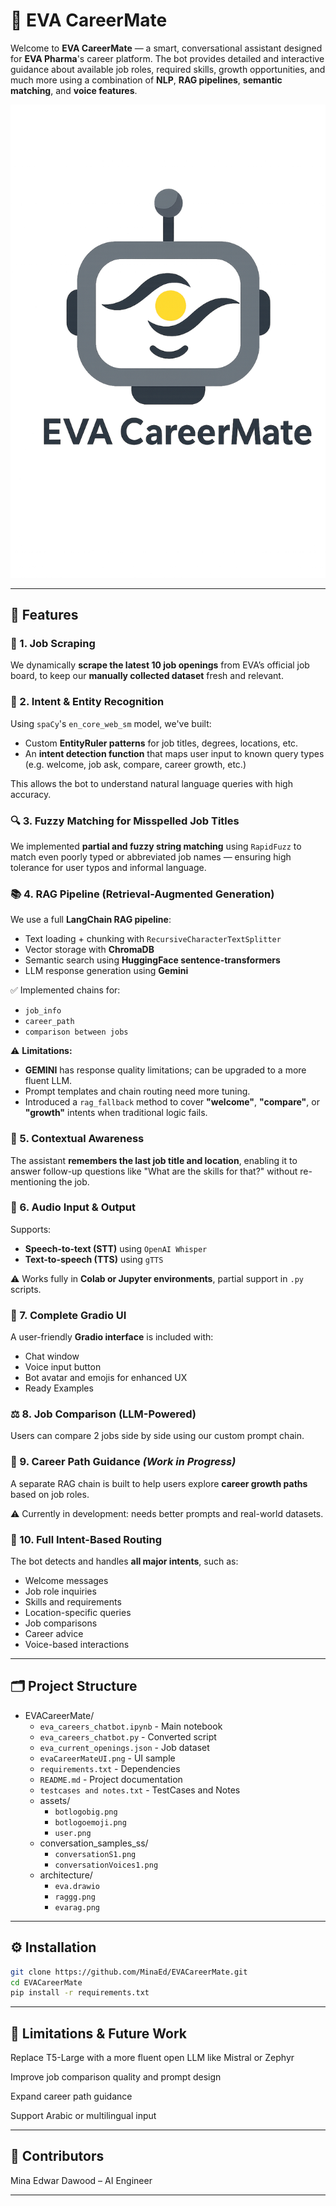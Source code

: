 # 🤖 EVA CareerMate

Welcome to **EVA CareerMate** — a smart, conversational assistant designed for **EVA Pharma**'s career platform. The bot provides detailed and interactive guidance about available job roles, required skills, growth opportunities, and much more using a combination of **NLP**, **RAG pipelines**, **semantic matching**, and **voice features**.

![Bot Logo](assets/botlogobig.png)

---

## 🚀 Features

### 📌 1. Job Scraping 
We dynamically **scrape the latest 10 job openings** from EVA’s official job board, to keep our **manually collected dataset** fresh and relevant.

### 🧠 2. Intent & Entity Recognition
Using `spaCy`'s `en_core_web_sm` model, we've built:
- Custom **EntityRuler patterns** for job titles, degrees, locations, etc.
- An **intent detection function** that maps user input to known query types (e.g. welcome, job ask, compare, career growth, etc.)

This allows the bot to understand natural language queries with high accuracy.

### 🔍 3. Fuzzy Matching for Misspelled Job Titles
We implemented **partial and fuzzy string matching** using `RapidFuzz` to match even poorly typed or abbreviated job names — ensuring high tolerance for user typos and informal language.

### 📚 4. RAG Pipeline (Retrieval-Augmented Generation)
We use a full **LangChain RAG pipeline**:
- Text loading + chunking with `RecursiveCharacterTextSplitter`
- Vector storage with **ChromaDB**
- Semantic search using **HuggingFace sentence-transformers**
- LLM response generation using **Gemini**

✅ Implemented chains for:
- `job_info`
- `career_path`
- `comparison between jobs`

⚠️ **Limitations:**
- **GEMINI** has response quality limitations; can be upgraded to a more fluent LLM.
- Prompt templates and chain routing need more tuning.
- Introduced a `rag_fallback` method to cover **"welcome"**, **"compare"**, or **"growth"** intents when traditional logic fails.

### 🧠 5. Contextual Awareness
The assistant **remembers the last job title and location**, enabling it to answer follow-up questions like "What are the skills for that?" without re-mentioning the job.

### 🎤 6. Audio Input & Output
Supports:
- **Speech-to-text (STT)** using `OpenAI Whisper`
- **Text-to-speech (TTS)** using `gTTS`

⚠️ Works fully in **Colab or Jupyter environments**, partial support in `.py` scripts.

### 🎨 7. Complete Gradio UI
A user-friendly **Gradio interface** is included with:
- Chat window
- Voice input button
- Bot avatar and emojis for enhanced UX
- Ready Examples

### ⚖️ 8. Job Comparison (LLM-Powered)
Users can compare 2 jobs side by side using our custom prompt chain.


### 🧭 9. Career Path Guidance *(Work in Progress)*
A separate RAG chain is built to help users explore **career growth paths** based on job roles.

⚠️ Currently in development: needs better prompts and real-world datasets.

### 🧠 10. Full Intent-Based Routing
The bot detects and handles **all major intents**, such as:
- Welcome messages
- Job role inquiries
- Skills and requirements
- Location-specific queries
- Job comparisons
- Career advice
- Voice-based interactions

---


## 🗂️ Project Structure

- EVACareerMate/
  - `eva_careers_chatbot.ipynb` - Main notebook
  - `eva_careers_chatbot.py` - Converted script
  - `eva_current_openings.json` - Job dataset
  - `evaCareerMateUI.png` - UI sample
  - `requirements.txt` - Dependencies
  - `README.md` - Project documentation
  - `testcases and notes.txt` - TestCases and Notes
  - assets/
    - `botlogobig.png`
    - `botlogoemoji.png`
    - `user.png`
  - conversation_samples_ss/
    - `conversationS1.png`
    - `conversationVoices1.png`
  - architecture/
    - `eva.drawio`
    - `raggg.png`
    - `evarag.png`

---

## ⚙️ Installation

```bash
git clone https://github.com/MinaEd/EVACareerMate.git
cd EVACareerMate
pip install -r requirements.txt
```

---

## 🧩 Limitations & Future Work
Replace T5-Large with a more fluent open LLM like Mistral or Zephyr

Improve job comparison quality and prompt design

Expand career path guidance

Support Arabic or multilingual input

--- 

## 🤝 Contributors
Mina Edwar Dawood – AI Engineer

---